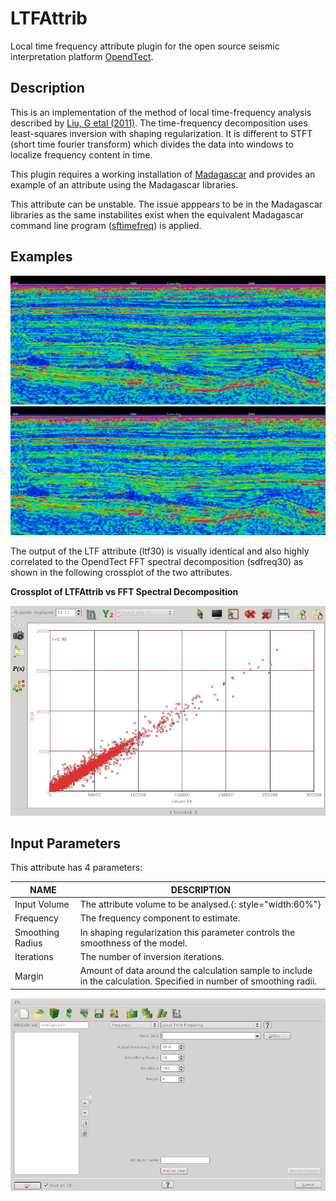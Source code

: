 # LTFAttrib

Local time frequency attribute plugin for the open source seismic interpretation platform <a href="http://www.opendtect.org/" target="_blank">OpendTect</a>.

## Description

This is an implementation of the method of local time-frequency analysis described by [Liu, G etal (2011)](http://library.seg.org/doi/abs/10.1190/geo2010-0185.1 "Time-frequency analysis of seismic data using local attributes. Guochang Liu, Sergey Fomel, and Xiaohong Chen. GEOPHYSICS 2011 76:6, P23-P34"). The time-frequency decomposition uses least-squares inversion with shaping regularization. It is different to STFT (short time fourier transform) which divides the data into windows to  localize frequency content in time.

This plugin requires a working installation of <a href="http://www.ahay.org/" target="_blank">Madagascar</a> and provides an example of an attribute using the Madagascar libraries.

This attribute can be unstable. The issue apppears to be in the Madagascar libraries as the same instabilites exist when the equivalent Madagascar command line program (<a href="http://www.reproducibility.org/RSF/sftimefreq.html" target="_blank">sftimefreq</a>) is applied.

## Examples
<div class="juxtapose" style="margin:0px;padding:0px" data-startingposition="50" data-showlabels="true" data-showcredits="false" data-animate="false" data-mode="horizontal">
<img src="../../images/LTFAttrib_sd.jpg" data-label="FFT Spectral Decomposition (30Hz +/-28ms window)" data-credit="">
<img src="../../images/LTFAttrib_1.jpg"  data-label="Local time-frequency attribute (30Hz 7 sample smoothing radius)" data-credit="">
</div>

The output of the LTF attribute (ltf30) is visually identical and also highly correlated to the OpendTect FFT spectral decomposition (sdfreq30) as shown in the following crossplot of the two attributes.

**Crossplot of LTFAttrib vs FFT Spectral Decomposition**

![Crossplot of LTFAttrib vs FFT Spectral Decomposition](../../images/LTFAttrib_2.jpg "Crossplot of LTFAttrib vs FFT Spectral Decomposition")

## Input Parameters

This attribute has 4 parameters:

| NAME             | DESCRIPTION |
|------------------|-------------|
| Input Volume     | The attribute volume to be analysed.{: style="width:60%"} |
| Frequency        | The frequency component to estimate. |
| Smoothing Radius | In shaping regularization this parameter controls the smoothness of the model. |
| Iterations       | The number of inversion iterations. |
| Margin           | Amount of data around the calculation sample to include in the calculation. Specified in number of smoothing radii. |
    
![Input Parameters](../../images/LTFAttrib_input_parameters.jpg "LTF Attributes input parameters")



